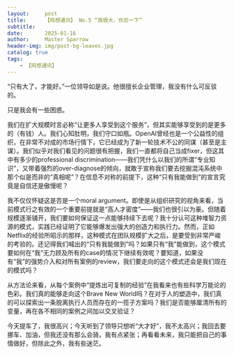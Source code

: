 ```yaml
---
layout:     post
title:      【鸣想通讯】 No.5 “我很大，你忍一下”
subtitle:   
date:       2025-01-16
author:     Master Sparrow
header-img: img/post-bg-leaves.jpg
catalog: true
tags:
    - 【鸣想通讯】
---
```


“只有大了，才能好。”一位领导如是说。他很擅长企业管理，我没有什么可反驳的。

只是我会有一些困惑。

我们在扩大规模时言必称“让更多人享受到这个服务”，但其实能够享受到的是更多的（有钱）人。我们心知肚明，我们守口如瓶。OpenAI曾经也是一个公益性的组织，在非常不对成的市场行情下，它已经成为了新一轮技术不公的同谋（甚至是主谋）。我们似乎对我们看见的问题很有把握，我们一直都将自己当成fixer，但这其中有多少的professional discrimination——我们凭什么以我们的所谓“专业知识”，又带着强烈的over-diagnose的倾向，就敢于宣称我们要去挖掘混沌系统中那个似是而非的“真相呢”？在信息不对称的前提下，这种“只有我能做到”的宣言究竟是自信还是傲慢呢？

我不仅仅怀疑这是否是一个moral argument。即使是从组织研究的视角来看，当前模式行之有效的一个重要前提就是“高人才密度”——我们也很引以为豪。但随着规模逐渐铺开，我们要如何保证这一点能够持续下去呢？我十分认可这种堆智力资源的模式，实践已经证明了它能够爆发出强大的创造力和执行力。然而，正如Netflix的经验所昭示的那样，这种模式在团队规模扩大之后，是要受到非常严峻的考验的。还记得我们喊出的“只有我能做到”吗？如果只有“我”能做到，这个模式要如何在“我”无力顾及所有的case的情况下继续有效呢？要知道，如果没有“我”的强势介入和对所有案例的review，我们要走向的这个模式还会是我们现在的模式吗？

从方法论来看，从每个案例中“提炼出可复制的经验”在我看来也有些科学万能论的色彩。我们真的能够走向这个Brave New World吗？在对于人的塑造中，我们真的可以探索出一条脱离执行人员而存在的一揽子方案吗？我们是否能够厘清所有的变量，再在各不相同的案例之间加以交叉验证？

今天提车了，我很高兴；今天听到了领导只想听“大才好”，我不太高兴；我回去要挪车、加油，但我还没有那么会骑，我有点紧张；再看看未来，我只能把自己的事情做好，但除此之外，我有些迷茫。